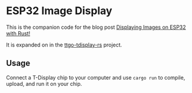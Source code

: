 # ESP32 Image Display

This is the companion code for the blog post [Displaying Images on ESP32 with Rust!](https://lilymara.xyz/posts/images-esp32/)

It is expanded on in the [ttgo-tdisplay-rs](https://github.com/lily-mara/ttgo-tdisplay-rs)
project.

## Usage

Connect a T-Display chip to your computer and use `cargo run` to compile, upload, and
run it on your chip.
